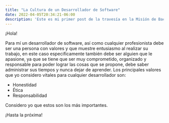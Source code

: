 ```yaml
---
title: "La Cultura de un Desarrollador de Software"
date: 2022-04-05T20:34:21-06:00
description: 'Este es mi primer post de la travesía en la Misión de Backend con Node JS de Launch X.'
---
```


¡Hola!

Para mí un desarrollador de software, así como cualquier profesionista debe ser una persona con valores y que muestre entusiasmo al realizar su trabajo, en este caso especificamente también debe ser alguien que le apasione, ya que se tiene que ser muy comprometido, organizado y responsable para poder lograr las cosas que se propone, debe saber administrar sus tiempos y nunca dejar de aprender. Los principales valores que yo considero vitales para cualquier desarrollador son:

- Honestidad
- Ética
- Responsabilidad

Considero yo que estos son los más importantes.

¡Hasta la próxima!

